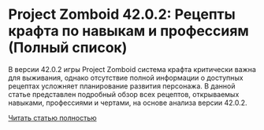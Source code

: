# Project Zomboid 42.0.2: Рецепты крафта по навыкам и профессиям (Полный список)



В версии 42.0.2 игры Project Zomboid система крафта критически важна для выживания, однако отсутствие полной информации о доступных рецептах усложняет планирование развития персонажа. В данной статье представлен подробный обзор всех рецептов, открываемых навыками, профессиями и чертами, на основе анализа версии 42.0.2.

[Читать статью полностью](https://xyberbara.com/gaming/project-zomboid-guide-42/)
